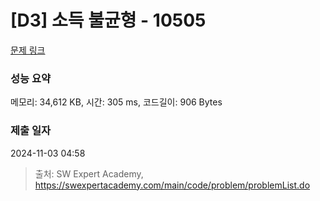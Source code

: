 # [D3] 소득 불균형 - 10505 

[문제 링크](https://swexpertacademy.com/main/code/problem/problemDetail.do?contestProbId=AXNP4CvauaMDFAXS) 

### 성능 요약

메모리: 34,612 KB, 시간: 305 ms, 코드길이: 906 Bytes

### 제출 일자

2024-11-03 04:58



> 출처: SW Expert Academy, https://swexpertacademy.com/main/code/problem/problemList.do